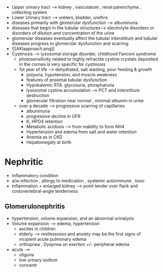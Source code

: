 - Upper urinary tract --> kidney , vasculature , renal parenchyma , collecting system 
- Lower Urinary tract --> ureters, bladder, urethra 
- diseases primarily with glomerular dysfunction --> albuminuria 
- diseases that begin in the tubular structures--> electrolyte disorders or disorders of dilution and concentration of the urine
- glomerular diseases eventually affect the tubular interstitium and tubular diseases progress to glomerular dysfunction and scarring 
- ![[AKIapproach.png]]
- Cystinosis --> lysosomal storage disorder, childhood Fanconi syndrome 
	- photosensitivity related to highly refractile cystine crystals deposited in the cornea is very specific for cystinosis
	- 1st year of life --> dehydrated, salt wasting, poor feeding & growth 
		- polyuria, hypotension, and muscle weakness 
		- features of proximal tubular dysfunction 
		- Hypokalemic RTA. glycosuria, phosphaturia
		- lysosomal cystine accumulation --> PCT and interstitium destruction 
		- glomerular filtration near normal , minimal albumin in urine 
	- over a decade --> progressive scarring of capillaries 
		- albuminuria 
		- progressive decline in GFR 
		- K, HPO4 retention 
		- Metabolic acidosis --> from inability to form NH4 
		- Hypertension and edema from salt and water retention
		- Anemia as in CKD
		- Hepatomegaly at birth 
# Nephritic
- Inflammatory condition 
- a/w infection , allergy to medication , systemic autoimmune , toxic 
- inflammation + enlarged kidney --> point tender over flank and costovertebral-angle tenderness 
## Glomerulonephritis 
- hypertension, volume expansion, and an abnormal urinalysis 
- Volume expansion --> edema, hypertension 
	- ascites in children 
	- elderly --> restlessness and anxiety may be the first signs of incipient acute pulmonary edema 
	- orthopnea , Dyspnea on exertion +/- peripheral edema 
- acute --> 
	- oliguria 
	- low urinary sodium 
	- concentr